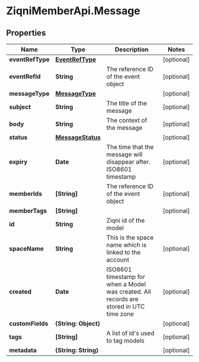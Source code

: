 # ZiqniMemberApi.Message

## Properties

Name | Type | Description | Notes
------------ | ------------- | ------------- | -------------
**eventRefType** | [**EventRefType**](EventRefType.md) |  | [optional] 
**eventRefId** | **String** | The reference ID of the event object | [optional] 
**messageType** | [**MessageType**](MessageType.md) |  | [optional] 
**subject** | **String** | The title of the message | [optional] 
**body** | **String** | The context of the message | [optional] 
**status** | [**MessageStatus**](MessageStatus.md) |  | [optional] 
**expiry** | **Date** | The time that the message will disappear after. ISO8601 timestamp | [optional] 
**memberIds** | **[String]** | The reference ID of the event object | [optional] 
**memberTags** | **[String]** |  | [optional] 
**id** | **String** | Ziqni id of the model | 
**spaceName** | **String** | This is the space name which is linked to the account | [optional] 
**created** | **Date** | ISO8601 timestamp for when a Model was created. All records are stored in UTC time zone | [optional] 
**customFields** | **{String: Object}** |  | [optional] 
**tags** | **[String]** | A list of id&#39;s used to tag models | [optional] 
**metadata** | **{String: String}** |  | [optional] 


